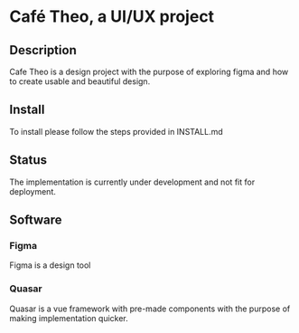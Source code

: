 # Café Theo, a UI/UX project
## Description
Cafe Theo is a design project with the purpose of exploring figma and how to create usable and beautiful design.

## Install
To install please follow the steps provided in INSTALL.md

## Status
The implementation is currently under development and not fit for deployment.

## Software
### Figma
Figma is a design tool

### Quasar 
Quasar is a vue framework with pre-made components with the purpose of making implementation quicker.

